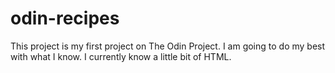 # odin-recipes
This project is my first project on The Odin Project. I am going to do my best with what I know. I currently know a little bit of HTML.
